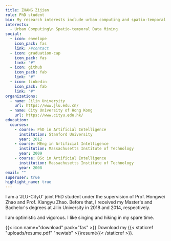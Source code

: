 ```yaml
---
title: ZHANG Zijian
role: PhD student
bio: My research interests include urban computing and spatio-temporal data mining.
interests:
  - Urban Computing\n Spatio-temporal Data Mining
social:
  - icon: envelope
    icon_pack: fas
    link: /#contact
  - icon: graduation-cap
    icon_pack: fas
    link: "#"
  - icon: github
    icon_pack: fab
    link: "#"
  - icon: linkedin
    icon_pack: fab
    link: "#"
organizations:
  - name: Jilin University
    url: https://www.jlu.edu.cn/
  - name: City University of Hong Kong
    url: https://www.cityu.edu.hk/
education:
  courses:
    - course: PhD in Artificial Intelligence
      institution: Stanford University
      year: 2012
    - course: MEng in Artificial Intelligence
      institution: Massachusetts Institute of Technology
      year: 2009
    - course: BSc in Artificial Intelligence
      institution: Massachusetts Institute of Technology
      year: 2008
email: ""
superuser: true
highlight_name: true
---
```

I am a 'JLU-CityU' joint PhD student under the supervision of Prof. Hongwei Zhao and Prof. Xiangyu Zhao. Before that, I received my Master's and Bachelor's degrees at Jilin University in 2018 and 2014, respectively.

I﻿ am optimistic and vigorous. I like singing and hiking in my spare time.


{{< icon name="download" pack="fas" >}} Download my {{< staticref "uploads/resume.pdf" "newtab" >}}resumé{{< /staticref >}}.